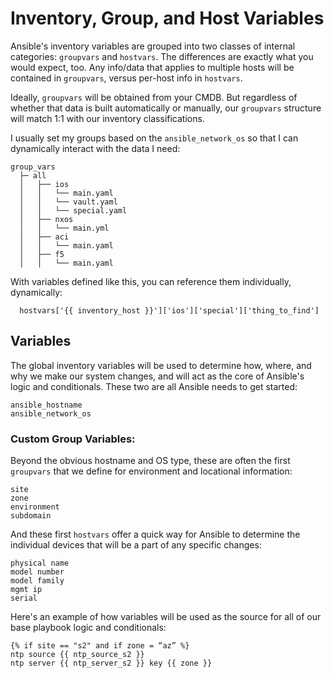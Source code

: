 # Inventory, Group, and Host Variables

Ansible's inventory variables are grouped into two classes of internal categories: `groupvars` and `hostvars`. The differences are exactly what you would expect, too. Any info/data that applies to multiple hosts will be contained in `groupvars`, versus per-host info in `hostvars`.

Ideally, `groupvars` will be obtained from your CMDB. But regardless of whether that data is built automatically or manually, our `groupvars` structure will match 1:1 with our inventory classifications.

I usually set my groups based on the `ansible_network_os` so that I can dynamically interact with the data I need:

```
group_vars
  ├─ all
  │   ├── ios
  │   │   └── main.yaml
  │   │   └── vault.yaml
  │   │   └── special.yaml
  │   ├── nxos
  │   │   └── main.yml
  │   ├── aci
  │   │   └── main.yaml
  │   ├── f5
  │   │   └── main.yaml
```

With variables defined like this, you can reference them individually, dynamically:
```
  hostvars['{{ inventory_host }}']['ios']['special']['thing_to_find']
```

## Variables

The global inventory variables will be used to determine how, where, and why we make our system changes, and will act as the core of Ansible's logic and conditionals. These two are all Ansible needs to get started:

```
ansible_hostname
ansible_network_os
```

### Custom Group Variables:

Beyond the obvious hostname and OS type, these are often the first `groupvars` that we define for environment and locational information:

```
site
zone
environment
subdomain
```

And these first `hostvars` offer a quick way for Ansible to determine the individual devices that will be a part of any specific changes:

```
physical name
model number
model family 
mgmt ip
serial
```

Here's an example of how variables will be used as the source for all of our base playbook logic and conditionals:

```
{% if site == "s2" and if zone = “az” %}
ntp source {{ ntp_source_s2 }}
ntp server {{ ntp_server_s2 }} key {{ zone }}
```
